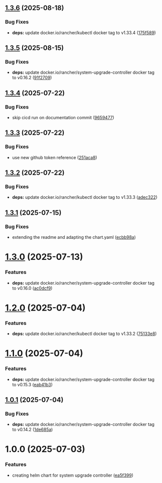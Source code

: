 ## [1.3.6](https://github.com/kube-the-home/system-upgrade-controller-helm/compare/1.3.5...1.3.6) (2025-08-18)


### Bug Fixes

* **deps:** update docker.io/rancher/kubectl docker tag to v1.33.4 ([175f589](https://github.com/kube-the-home/system-upgrade-controller-helm/commit/175f58940b55cd0a4b7a65cbf39e00648fcfd12b))

## [1.3.5](https://github.com/kube-the-home/system-upgrade-controller-helm/compare/1.3.4...1.3.5) (2025-08-15)


### Bug Fixes

* **deps:** update docker.io/rancher/system-upgrade-controller docker tag to v0.16.2 ([91f2709](https://github.com/kube-the-home/system-upgrade-controller-helm/commit/91f270956a51653dbc839e412b1507a1f8105765))

## [1.3.4](https://github.com/kube-the-home/system-upgrade-controller-helm/compare/1.3.3...1.3.4) (2025-07-22)


### Bug Fixes

* skip cicd run on documentation commit ([9659477](https://github.com/kube-the-home/system-upgrade-controller-helm/commit/965947701f4c7493976dced6df9422cb57165a56))

## [1.3.3](https://github.com/kube-the-home/system-upgrade-controller-helm/compare/1.3.2...1.3.3) (2025-07-22)


### Bug Fixes

* use new github token reference ([251aca8](https://github.com/kube-the-home/system-upgrade-controller-helm/commit/251aca8ed8ff548be31831ab36d5a4975372a25b))

## [1.3.2](https://github.com/kube-the-home/system-upgrade-controller-helm/compare/1.3.1...1.3.2) (2025-07-22)


### Bug Fixes

* **deps:** update docker.io/rancher/kubectl docker tag to v1.33.3 ([adec322](https://github.com/kube-the-home/system-upgrade-controller-helm/commit/adec322b46831b139154b0b0a1ff9c901a94983b))

## [1.3.1](https://github.com/kube-the-home/system-upgrade-controller-helm/compare/1.3.0...1.3.1) (2025-07-15)


### Bug Fixes

* extending the readme and adapting the chart.yaml ([ecbb98a](https://github.com/kube-the-home/system-upgrade-controller-helm/commit/ecbb98ad398d09ab9f329226c7b59f2d86f734dc))

# [1.3.0](https://github.com/kube-the-home/system-upgrade-controller-helm/compare/1.2.0...1.3.0) (2025-07-13)


### Features

* **deps:** update docker.io/rancher/system-upgrade-controller docker tag to v0.16.0 ([ac0dcf9](https://github.com/kube-the-home/system-upgrade-controller-helm/commit/ac0dcf9974da33c3f5cf3e5cc297a71e8bc49f31))

# [1.2.0](https://github.com/kube-the-home/system-upgrade-controller-helm/compare/1.1.0...1.2.0) (2025-07-04)


### Features

* **deps:** update docker.io/rancher/kubectl docker tag to v1.33.2 ([75133e8](https://github.com/kube-the-home/system-upgrade-controller-helm/commit/75133e87ee40bb11ee110c20dcea13481af6a287))

# [1.1.0](https://github.com/kube-the-home/system-upgrade-controller-helm/compare/1.0.1...1.1.0) (2025-07-04)


### Features

* **deps:** update docker.io/rancher/system-upgrade-controller docker tag to v0.15.3 ([eab41b3](https://github.com/kube-the-home/system-upgrade-controller-helm/commit/eab41b357feee7171ff2b0501a72609ac08eebfc))

## [1.0.1](https://github.com/kube-the-home/system-upgrade-controller-helm/compare/1.0.0...1.0.1) (2025-07-04)


### Bug Fixes

* **deps:** update docker.io/rancher/system-upgrade-controller docker tag to v0.14.2 ([1de685a](https://github.com/kube-the-home/system-upgrade-controller-helm/commit/1de685a85e270e5838641b850e133a3d8afb4d69))

# 1.0.0 (2025-07-03)


### Features

* creating helm chart for system upgrade controller ([ea5f399](https://github.com/kube-the-home/system-upgrade-controller-helm/commit/ea5f3999f495810ffc9dbfa7021c85a5b0dd193f))
